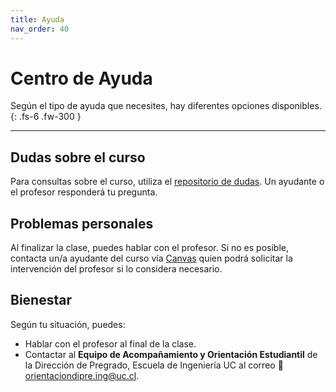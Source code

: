 ```yaml
---
title: Ayuda
nav_order: 40
---
```


# Centro de Ayuda

Según el tipo de ayuda que necesites, hay diferentes opciones disponibles.  
{: .fs-6 .fw-300 }

---

## Dudas sobre el curso

Para consultas sobre el curso, utiliza el [repositorio de dudas](https://github.com/bellinux/siu/issues). Un ayudante o el profesor responderá tu pregunta.

## Problemas personales

Al finalizar la clase, puedes hablar con el profesor. Si no es posible, contacta un/a ayudante del curso vía [Canvas](https://cursos.canvas.uc.cl/) quien podrá solicitar la intervención del profesor si lo considera necesario.

## Bienestar

Según tu situación, puedes:  
- Hablar con el profesor al final de la clase.  
- Contactar al **Equipo de Acompañamiento y Orientación Estudiantil** de la Dirección de Pregrado, Escuela de Ingeniería UC al correo 📧 [orientaciondipre.ing@uc.cl](mailto:orientaciondipre.ing@uc.cl).
